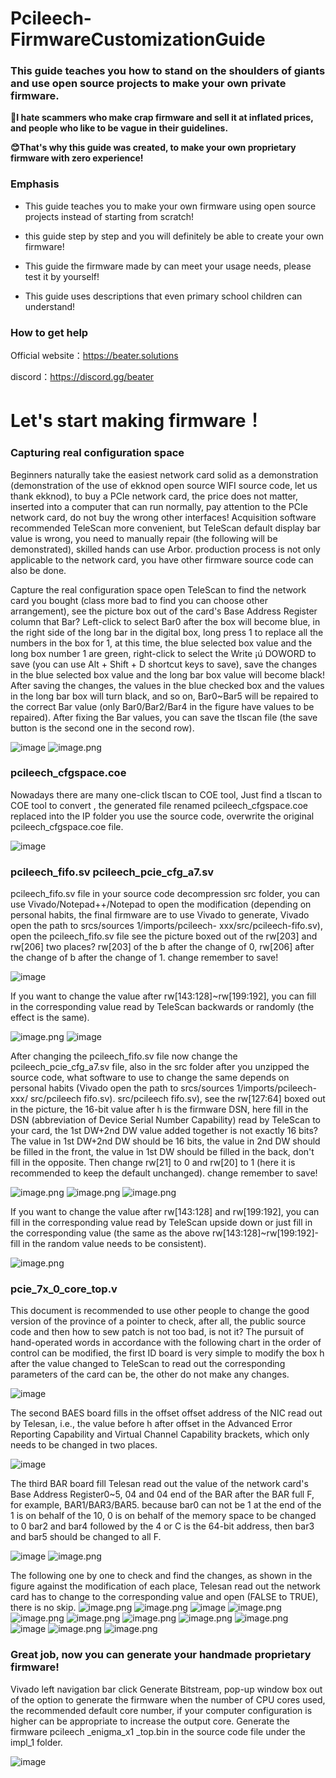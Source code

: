 # Pcileech-FirmwareCustomizationGuide
### This guide teaches you how to stand on the shoulders of giants and use open source projects to make your own private firmware.

**🤬I hate scammers who make crap firmware and sell it at inflated prices, and people who like to be vague in their guidelines.**

**😊That's why this guide was created, to make your own proprietary firmware with zero experience!**

### Emphasis
* This guide teaches you to make your own firmware using open source projects instead of starting from scratch!

* this guide step by step and you will definitely be able to create your own firmware!

* This guide the firmware made by  can meet your usage needs, please test it by yourself!

* This guide uses descriptions that even primary school children can understand!

### How to get help

Official website：https://beater.solutions

discord：https://discord.gg/beater

# Let's start making firmware！

### Capturing real configuration space

Beginners naturally take the easiest network card solid as a demonstration (demonstration of the use of ekknod open source WIFI source code, let us thank ekknod), to buy a PCIe network card, the price does not matter, inserted into a computer that can run normally, pay attention to the PCIe network card, do not buy the wrong other interfaces! Acquisition software recommended TeleScan more convenient, but TeleScan default display bar value is wrong, you need to manually repair (the following will be demonstrated), skilled hands can use Arbor. production process is not only applicable to the network card, you have other firmware source code can also be done.

Capture the real configuration space open TeleScan to find the network card you bought (class more bad to find you can choose other arrangement), see the picture box out of the card's Base Address Register column that Bar? Left-click to select Bar0 after the box will become blue, in the right side of the long bar in the digital box, long press 1 to replace all the numbers in the box for 1, at this time, the blue selected box value and the long box number 1 are green, right-click to select the Write ¡ú DOWORD to save (you can use Alt + Shift + D shortcut keys to save), save the changes in the blue selected box value and the long bar box value will become black! After saving the changes, the values in the blue checked box and the values in the long bar box will turn black, and so on, Bar0~Bar5 will be repaired to the correct Bar value (only Bar0/Bar2/Bar4 in the figure have values to be repaired). After fixing the Bar values, you can save the tlscan file (the save button is the second one in the second row).

![image](https://github.com/user-attachments/assets/921485fb-7e5d-4231-9652-e082a11bf311)
![image.png](https://tc-cdn.flowus.cn/oss/f0a6f1e8-6806-47df-9a01-5b35798d01f0/image.png?time=1744568100&token=47663b7369807265c5897a51c1c2b169ebe79219a54024279e2ba1623fe54ade&role=free)

### pcileech_cfgspace.coe

Nowadays there are many one-click tlscan to COE tool, Just find a tlscan to COE tool to convert , the generated file renamed pcileech_cfgspace.coe replaced into the IP folder you use the source code, overwrite the original pcileech_cfgspace.coe file.

![image](https://github.com/user-attachments/assets/57e92ce6-b12a-4434-9e02-25d244c87d2b)

### pcileech_fifo.sv pcileech_pcie_cfg_a7.sv

pcileech_fifo.sv file in your source code decompression src folder, you can use Vivado/Notepad++/Notepad to open the modification (depending on personal habits, the final firmware are to use Vivado to generate, Vivado open the path to srcs/sources 1/imports/pcileech- xxx/src/pcileech-fifo.sv), open the pcileech_fifo.sv file see the picture boxed out of the rw[203] and rw[206] two places? rw[203] of the b after the change of 0, rw[206] after the change of b after the change of 1. change remember to save!

![image](https://github.com/user-attachments/assets/d0804606-12e5-4803-953b-6ebf04d53dd4)

If you want to change the value after rw[143:128]~rw[199:192], you can fill in the corresponding value read by TeleScan backwards or randomly (the effect is the same).

![image.png](https://tc-cdn.flowus.cn/oss/24536238-e847-4856-8420-fa2f8ae9a639/image.png?time=1744568100&token=1f4b710074faf5e29cec9bdc21fce55cf8c3a05dc3f4b59b77d94228890525f2&role=free)
![image](https://github.com/user-attachments/assets/c00f67d5-7a41-4b68-b204-5a68235cac4f)


After changing the pcileech_fifo.sv file now change the pcileech_pcie_cfg_a7.sv file, also in the src folder after you unzipped the source code, what software to use to change the same depends on personal habits (Vivado open the path to srcs/sources 1/imports/pcileech-xxx/ src/pcileech fifo.sv). src/pcileech fifo.sv), see the rw[127:64] boxed out in the picture, the 16-bit value after h is the firmware DSN, here fill in the DSN (abbreviation of Device Serial Number Capability) read by TeleScan to your card, the 1st DW+2nd DW value added together is not exactly 16 bits? The value in 1st DW+2nd DW should be 16 bits, the value in 2nd DW should be filled in the front, the value in 1st DW should be filled in the back, don't fill in the opposite. Then change rw[21] to 0 and rw[20] to 1 (here it is recommended to keep the default unchanged). change remember to save!

![image.png](https://tc-cdn.flowus.cn/oss/f07c904f-6530-429f-8cdc-0095cc799c13/image.png?time=1744568100&token=831889eb3728d1370b18467e289a8d0fd455084b479f92206aead875abe43af6&role=free)
![image.png](https://tc-cdn.flowus.cn/oss/d6258fc3-2f05-437f-81ee-83e3e43cd747/image.png?time=1744568100&token=b6ef1a58fbf48c8cd821837234e843c0fd43e08124e7c95a90c496d245b68f2d&role=free)
![image.png](https://tc-cdn.flowus.cn/oss/8464c44c-c4c6-4ace-84be-3ea8a66f2bbc/image.png?time=1744568100&token=b8cb7bf62d55c36644beccf22b8f737a00fdd72185c6c2a7ac45a4ab9c9ea061&role=free)

If you want to change the value after rw[143:128] and rw[199:192], you can fill in the corresponding value read by TeleScan upside down or just fill in the corresponding value (the same as the above rw[143:128]~rw[199:192]-fill in the random value needs to be consistent).

![image.png](https://tc-cdn.flowus.cn/oss/09efe919-5b67-4d66-a58a-98a63fde7a6d/image.png?time=1744568100&token=ece007e0a412b8de3bc8c6e9bdcfd737e99f10b67252a1b61feb245539322de0&role=free)

### pcie_7x_0_core_top.v

This document is recommended to use other people to change the good version of the province of a pointer to check, after all, the public source code and then how to sew patch is not too bad, is not it? The pursuit of hand-operated words in accordance with the following chart in the order of control can be modified, the first ID board is very simple to modify the box h after the value changed to TeleScan to read out the corresponding parameters of the card can be, the other do not make any changes.

![image](https://github.com/user-attachments/assets/979c7a2c-c5ff-41ea-9ed7-04b27287c2db)

The second BAES board fills in the offset offset address of the NIC read out by Telesan, i.e., the value before h after offset in the Advanced Error Reporting Capability and Virtual Channel Capability brackets, which only needs to be changed in two places.

![image](https://github.com/user-attachments/assets/7298fccb-4af9-4488-9071-735dc53aebbb)

The third BAR board fill Telesan read out the value of the network card's Base Address Register0~5, 04 and 04 end of the BAR after the BAR full F, for example, BAR1/BAR3/BAR5. because bar0 can not be 1 at the end of the 1 is on behalf of the 10, 0 is on behalf of the memory space to be changed to 0 bar2 and bar4 followed by the 4 or C is the 64-bit address, then bar3 and bar5 should be changed to all F.

![image](https://github.com/user-attachments/assets/e9dfa690-15d8-4527-b2d4-57656306a84f)
![image.png](https://tc-cdn.flowus.cn/oss/d652db63-bd90-4d97-85dd-6e004aa17d7b/image.png?time=1744568100&token=4f6af34915f5c9c3395e206e75f071f185705e16e220ee42b77dd70d2f6b4ede&role=free)

The following one by one to check and find the changes, as shown in the figure against the modification of each place, Telesan read out the network card has to change to the corresponding value and open (FALSE to TRUE), there is no skip.
![image.png](https://tc-cdn.flowus.cn/oss/1d096c22-c7cc-4866-98d4-6a247588be00/image.png?time=1744568100&token=536f32a77d641dde409e84d9b5104da40e96ee7d05ac577e2f5ccaeb484e6ba1&role=free)
![image.png](https://tc-cdn.flowus.cn/oss/760ce7ab-eb4b-4a5f-a384-9695192804ef/image.png?time=1744568100&token=21b5a938e2bd8296001f892e5c2f8ac1a303fdf9450ba23b8cfc5a4c255c0132&role=free)
![image](https://github.com/user-attachments/assets/824970e5-ea8c-4790-989b-022ce77c2179)
![image.png](https://tc-cdn.flowus.cn/oss/eb46849d-6c0d-484f-8a8e-8e3f1b05e59f/image.png?time=1744568100&token=4bb83d064ce6c9edee85b0790f8a8c66d1107a4029041c1fc935565b7fcea4ef&role=free)
![image.png](https://tc-cdn.flowus.cn/oss/d813db8a-3ffd-4810-9d1b-8b86ad3d1014/image.png?time=1744568100&token=437851742fa1e4bf65f99b2f36562dc60c290bbc75b99a335316c7893887666d&role=free)
![image.png](https://tc-cdn.flowus.cn/oss/7fa7f676-82bf-4725-a1cc-ebfb987cc74e/image.png?time=1744568100&token=2fa37ab10b4071a17f50c2b7709b8725716e44a338045309574c260f6045828e&role=free)
![image.png](https://tc-cdn.flowus.cn/oss/13041461-6ff5-49e9-b5ee-0ea451f2fe33/image.png?time=1744568100&token=c63ab0da5e7ece72a2fc9007ad851185a55f7706304a2b64fe71b039db760a91&role=free)
![image.png](https://tc-cdn.flowus.cn/oss/0a28bb0e-3124-43b8-999c-75a87197d1cc/image.png?time=1744568100&token=28f8b05f16101fa45027938d7f8c7514ac4afcf52c75e4be915b69e68ee181f3&role=free)
![image.png](https://tc-cdn.flowus.cn/oss/4144d1ae-2688-4520-aed1-a683381d93e4/image.png?time=1744568100&token=24fac9b38aab4f1a471efe34c8d9c6303b7bb210663de41b548e21de3dd1132a&role=free)
![image](https://github.com/user-attachments/assets/fef12c92-f1d0-4688-86de-e858e7b93203)
![image.png](https://tc-cdn.flowus.cn/oss/ad146e45-a85f-4a99-a315-e0ad2fe20883/image.png?time=1744568100&token=c7104c0702470d640cc5f6f6dda4b627856b4857938cdfba02eb1e2cf1c17f33&role=free)
![image.png](https://tc-cdn.flowus.cn/oss/f21816e3-6b42-468d-8ffa-992e4e460f9d/image.png?time=1744568100&token=525b41d124a9563fdc0e6cfda9f8ee211db25d337c19beebd683564d8e860eb3&role=free)

### Great job, now you can generate your handmade proprietary firmware!

Vivado left navigation bar click Generate Bitstream, pop-up window box out of the option to generate the firmware when the number of CPU cores used, the recommended default core number, if your computer configuration is higher can be appropriate to increase the output core. Generate the firmware pcileech _enigma_x1 _top.bin in the source code file under the impl_1 folder.

![image](https://github.com/user-attachments/assets/af09824b-143f-4639-9a0b-344104ce69f0)








